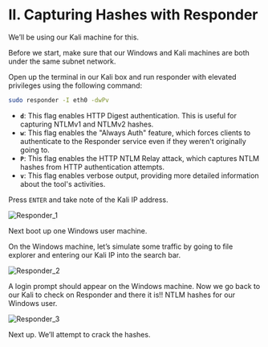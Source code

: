 # II. Capturing Hashes with Responder

We’ll be using our Kali machine for this.

Before we start, make sure that our Windows and Kali machines are both under the same subnet network.

Open up the terminal in our Kali box and run responder with elevated privileges using the following command:

```bash
sudo responder -I eth0 -dwPv
```

- **`d`**: This flag enables HTTP Digest authentication. This is useful for capturing NTLMv1 and NTLMv2 hashes.
- **`w`**: This flag enables the "Always Auth" feature, which forces clients to authenticate to the Responder service even if they weren't originally going to.
- **`P`**: This flag enables the HTTP NTLM Relay attack, which captures NTLM hashes from HTTP authentication attempts.
- **`v`**: This flag enables verbose output, providing more detailed information about the tool's activities.

Press `ENTER` and take note of the Kali IP address.

![Responder_1](https://github.com/w1zzl3-06/TCM-Practical-Ethical-Hacking-Notes/assets/141921425/86397ccb-e5c4-4e8d-9288-1a00efd3f3b1)

Next boot up one Windows user machine.

On the Windows machine, let’s simulate some traffic by going to file explorer and entering our Kali IP into the search bar.

![Responder_2](https://github.com/w1zzl3-06/TCM-Practical-Ethical-Hacking-Notes/assets/141921425/bb16cf67-1d75-4d92-9519-584e46b0461b)

A login prompt should appear on the Windows machine. Now we go back to our Kali to check on Responder and there it is!! NTLM hashes for our Windows user.

![Responder_3](https://github.com/w1zzl3-06/TCM-Practical-Ethical-Hacking-Notes/assets/141921425/f9386230-aff5-4479-9232-9c6b1f4ec0bf)

Next up. We’ll attempt to crack the hashes.
